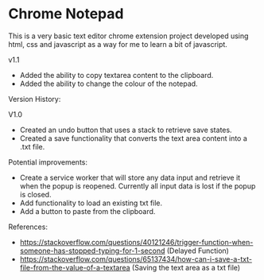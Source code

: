 # Chrome Notepad

This is a very basic text editor chrome extension project developed using html, css and javascript as a way for me to learn a bit of javascript.

v1.1
- Added the ability to copy textarea content to the clipboard.
- Added the ability to change the colour of the notepad.

Version History:

V1.0 
- Created an undo button that uses a stack to retrieve save states.
- Created a save functionality that converts the text area content into a .txt file.

Potential improvements: 
- Create a service worker that will store any data input and retrieve it when the popup is reopened. Currently all input data is lost if the popup is closed.
- Add functionality to load an existing txt file.
- Add a button to paste from the clipboard.

References:
- https://stackoverflow.com/questions/40121246/trigger-function-when-someone-has-stopped-typing-for-1-second (Delayed Function)
- https://stackoverflow.com/questions/65137434/how-can-i-save-a-txt-file-from-the-value-of-a-textarea (Saving the text area as a txt file)

